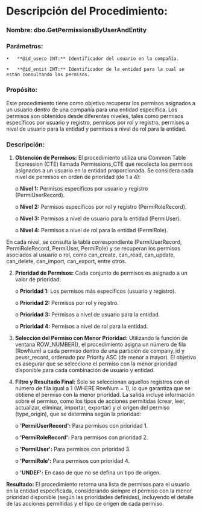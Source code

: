 # Descripción del Procedimiento:

### Nombre: dbo.GetPermissionsByUserAndEntity

### Parámetros:

    •	**@id_useco INT:** Identificador del usuario en la compañía.
    
    •	**@id_entit INT:** Identificador de la entidad para la cual se están consultando los permisos.

### Propósito: 
Este procedimiento tiene como objetivo recuperar los permisos asignados a un usuario dentro de una compañía para una entidad específica. Los permisos son obtenidos desde diferentes niveles, tales como permisos específicos por usuario y registro, permisos por rol y registro, permisos a nivel de usuario para la entidad y permisos a nivel de rol para la entidad.

### Descripción:

1.	**Obtención de Permisos:** El procedimiento utiliza una Common Table Expression (CTE) llamada Permissions_CTE que recolecta los permisos asignados a un usuario en la entidad proporcionada. Se considera cada nivel de permisos en orden de prioridad (de 1 a 4):

    o	**Nivel 1:** Permisos específicos por usuario y registro (PermiUserRecord).
    
    o	**Nivel 2:** Permisos específicos por rol y registro (PermiRoleRecord).
    
    o	**Nivel 3:** Permisos a nivel de usuario para la entidad (PermiUser).
    
    o	**Nivel 4:** Permisos a nivel de rol para la entidad (PermiRole).

En cada nivel, se consulta la tabla correspondiente (PermiUserRecord, PermiRoleRecord, PermiUser, PermiRole) y se recuperan los permisos asociados al usuario o rol, como can_create, can_read, can_update, can_delete, can_import, can_export, entre otros.

2.	**Prioridad de Permisos:** Cada conjunto de permisos es asignado a un valor de prioridad:

    o	**Prioridad 1:** Los permisos más específicos (usuario y registro).
    
    o	**Prioridad 2:** Permisos por rol y registro.
    
    o	**Prioridad 3:** Permisos a nivel de usuario para la entidad.
    
    o	**Prioridad 4:** Permisos a nivel de rol para la entidad.

3.	**Selección del Permiso con Menor Prioridad:** Utilizando la función de ventana ROW_NUMBER(), el procedimiento asigna un número de fila (RowNum) a cada permiso dentro de una partición de company_id y peusr_record, ordenado por Priority ASC (de menor a mayor). El objetivo es asegurar que se seleccione el permiso con la menor prioridad disponible para cada combinación de usuario y entidad.

4.	**Filtro y Resultado Final:** Solo se seleccionan aquellos registros con el número de fila igual a 1 (WHERE RowNum = 1), lo que garantiza que se obtiene el permiso con la menor prioridad. La salida incluye información sobre el permiso, como los tipos de acciones permitidas (crear, leer, actualizar, eliminar, importar, exportar) y el origen del permiso (type_origin), que se determina según la prioridad:

    o	**'PermiUserRecord':** Para permisos con prioridad 1.
    
    o	**'PermiRoleRecord':** Para permisos con prioridad 2.
    
    o	**'PermiUser':** Para permisos con prioridad 3.
    
    o	**'PermiRole':** Para permisos con prioridad 4.
    
    o	**'UNDEF':** En caso de que no se defina un tipo de origen.

**Resultado:** El procedimiento retorna una lista de permisos para el usuario en la entidad especificada, considerando siempre el permiso con la menor prioridad disponible (según las prioridades definidas), incluyendo el detalle de las acciones permitidas y el tipo de origen de cada permiso.

